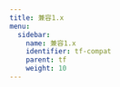 ```yaml
---
title: 兼容1.x
menu: 
  sidebar:
    name: 兼容1.x
    identifier: tf-compat
    parent: tf
    weight: 10
---
```

